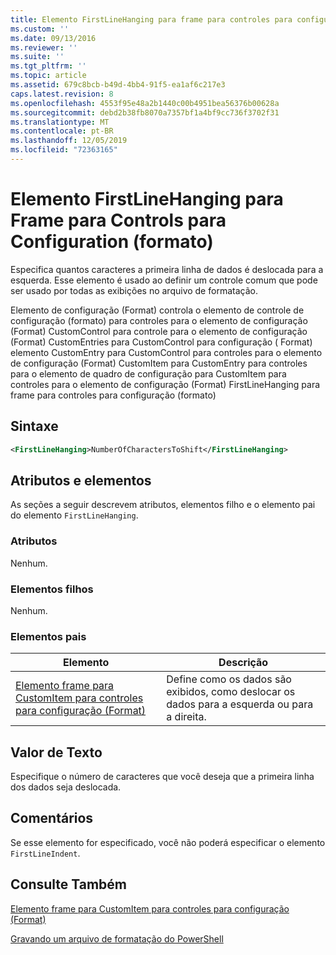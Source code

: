 ```yaml
---
title: Elemento FirstLineHanging para frame para controles para configuração (Format) | Microsoft Docs
ms.custom: ''
ms.date: 09/13/2016
ms.reviewer: ''
ms.suite: ''
ms.tgt_pltfrm: ''
ms.topic: article
ms.assetid: 679c8bcb-b49d-4bb4-91f5-ea1af6c217e3
caps.latest.revision: 8
ms.openlocfilehash: 4553f95e48a2b1440c00b4951bea56376b00628a
ms.sourcegitcommit: debd2b38fb8070a7357bf1a4bf9cc736f3702f31
ms.translationtype: MT
ms.contentlocale: pt-BR
ms.lasthandoff: 12/05/2019
ms.locfileid: "72363165"
---
```

# <a name="firstlinehanging-element-for-frame-for-controls-for-configuration-format"></a>Elemento FirstLineHanging para Frame para Controls para Configuration (formato)

Especifica quantos caracteres a primeira linha de dados é deslocada para a esquerda. Esse elemento é usado ao definir um controle comum que pode ser usado por todas as exibições no arquivo de formatação.

Elemento de configuração (Format) controla o elemento de controle de configuração (formato) para controles para o elemento de configuração (Format) CustomControl para controle para o elemento de configuração (Format) CustomEntries para CustomControl para configuração ( Format) elemento CustomEntry para CustomControl para controles para o elemento de configuração (Format) CustomItem para CustomEntry para controles para o elemento de quadro de configuração para CustomItem para controles para o elemento de configuração (Format) FirstLineHanging para frame para controles para configuração (formato)

## <a name="syntax"></a>Sintaxe

```xml
<FirstLineHanging>NumberOfCharactersToShift</FirstLineHanging>
```

## <a name="attributes-and-elements"></a>Atributos e elementos

As seções a seguir descrevem atributos, elementos filho e o elemento pai do elemento `FirstLineHanging`.

### <a name="attributes"></a>Atributos

Nenhum.

### <a name="child-elements"></a>Elementos filhos

Nenhum.

### <a name="parent-elements"></a>Elementos pais

|Elemento|Descrição|
|-------------|-----------------|
|[Elemento frame para CustomItem para controles para configuração (Format)](./frame-element-for-customitem-for-controls-for-configuration-format.md)|Define como os dados são exibidos, como deslocar os dados para a esquerda ou para a direita.|

## <a name="text-value"></a>Valor de Texto

Especifique o número de caracteres que você deseja que a primeira linha dos dados seja deslocada.

## <a name="remarks"></a>Comentários

Se esse elemento for especificado, você não poderá especificar o elemento `FirstLineIndent`.

## <a name="see-also"></a>Consulte Também

[Elemento frame para CustomItem para controles para configuração (Format)](./frame-element-for-customitem-for-controls-for-configuration-format.md)

[Gravando um arquivo de formatação do PowerShell](./writing-a-powershell-formatting-file.md)
